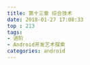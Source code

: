 ```yaml
---
title: 第十三章 综合技术
date: 2018-01-27 17:08:33
top : 213
tags:
- 进阶
- Android开发艺术探索
categories: android
---
```

